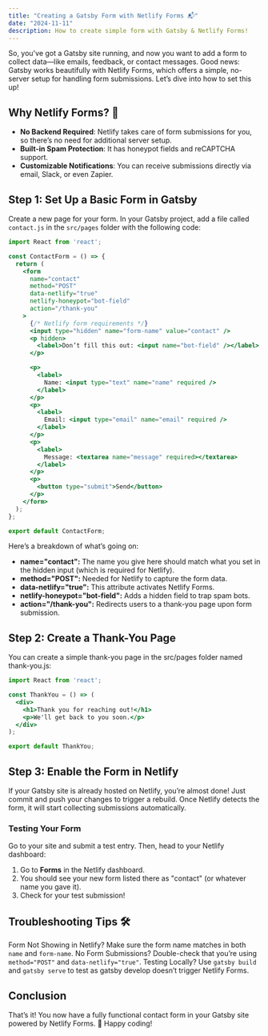 ```yaml
---
title: "Creating a Gatsby Form with Netlify Forms 📬"
date: "2024-11-11"
description: How to create simple form with Gatsby & Netlify Forms!
---
```


So, you've got a Gatsby site running, and now you want to add a form to collect data—like emails, feedback, or contact messages. Good news: Gatsby works beautifully with Netlify Forms, which offers a simple, no-server setup for handling form submissions. Let’s dive into how to set this up!

## Why Netlify Forms? 🤔

- **No Backend Required**: Netlify takes care of form submissions for you, so there’s no need for additional server setup.
- **Built-in Spam Protection**: It has honeypot fields and reCAPTCHA support.
- **Customizable Notifications**: You can receive submissions directly via email, Slack, or even Zapier.

## Step 1: Set Up a Basic Form in Gatsby

Create a new page for your form. In your Gatsby project, add a file called `contact.js` in the `src/pages` folder with the following code:

```jsx
import React from 'react';

const ContactForm = () => {
  return (
    <form 
      name="contact" 
      method="POST" 
      data-netlify="true" 
      netlify-honeypot="bot-field" 
      action="/thank-you"
    >
      {/* Netlify form requirements */}
      <input type="hidden" name="form-name" value="contact" />
      <p hidden>
        <label>Don’t fill this out: <input name="bot-field" /></label>
      </p>

      <p>
        <label>
          Name: <input type="text" name="name" required />
        </label>
      </p>
      <p>
        <label>
          Email: <input type="email" name="email" required />
        </label>
      </p>
      <p>
        <label>
          Message: <textarea name="message" required></textarea>
        </label>
      </p>
      <p>
        <button type="submit">Send</button>
      </p>
    </form>
  );
};

export default ContactForm;
```

Here’s a breakdown of what’s going on:

* **name="contact":** The name you give here should match what you set in the hidden input (which is required for Netlify).
* **method="POST":** Needed for Netlify to capture the form data.
* **data-netlify="true":** This attribute activates Netlify Forms.
* **netlify-honeypot="bot-field":** Adds a hidden field to trap spam bots.
* **action="/thank-you":** Redirects users to a thank-you page upon form submission.

## Step 2: Create a Thank-You Page
You can create a simple thank-you page in the src/pages folder named thank-you.js:

```jsx
import React from 'react';

const ThankYou = () => (
  <div>
    <h1>Thank you for reaching out!</h1>
    <p>We'll get back to you soon.</p>
  </div>
);

export default ThankYou;
```

## Step 3: Enable the Form in Netlify
If your Gatsby site is already hosted on Netlify, you’re almost done! Just commit and push your changes to trigger a rebuild. Once Netlify detects the form, it will start collecting submissions automatically.

### Testing Your Form
Go to your site and submit a test entry. Then, head to your Netlify dashboard:

1. Go to **Forms** in the Netlify dashboard.
2. You should see your new form listed there as "contact" (or whatever name you gave it).
3. Check for your test submission!


## Troubleshooting Tips 🛠️
Form Not Showing in Netlify? Make sure the form name matches in both `name` and `form-name`.
No Form Submissions? Double-check that you’re using `method="POST"` and `data-netlify="true"`.
Testing Locally? Use `gatsby build` and `gatsby serve` to test as gatsby develop doesn’t trigger Netlify Forms.

## Conclusion

That’s it! You now have a fully functional contact form in your Gatsby site powered by Netlify Forms. 🎉 Happy coding!
